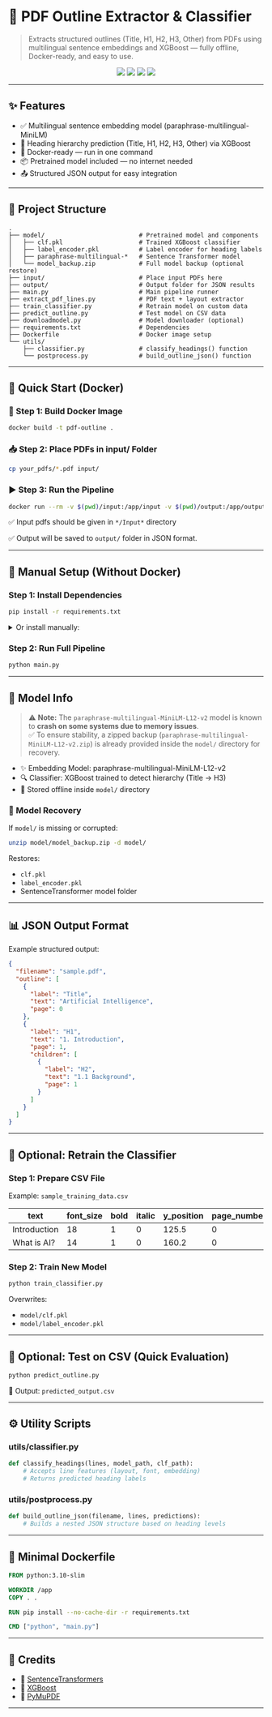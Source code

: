 # 🧠 PDF Outline Extractor & Classifier

> Extracts structured outlines (Title, H1, H2, H3, Other) from PDFs using multilingual sentence embeddings and XGBoost — fully offline, Docker-ready, and easy to use.

<p align="center">
  <img src="https://img.shields.io/badge/Offline--Ready-✅-brightgreen" />
  <img src="https://img.shields.io/badge/Docker-Supported-blue" />
  <img src="https://img.shields.io/badge/Pretrained%20Model-Included-success" />
  <img src="https://img.shields.io/badge/Python-3.10+-blue" />
</p>

---

## ✨ Features

- ✅ Multilingual sentence embedding model (paraphrase-multilingual-MiniLM)
- 🔢 Heading hierarchy prediction (Title, H1, H2, H3, Other) via XGBoost
- 🐳 Docker-ready — run in one command
- 📦 Pretrained model included — no internet needed
- 📤 Structured JSON output for easy integration

---

## 📂 Project Structure

```
.
├── model/                          # Pretrained model and components
│   ├── clf.pkl                     # Trained XGBoost classifier
│   ├── label_encoder.pkl           # Label encoder for heading labels
│   ├── paraphrase-multilingual-*   # Sentence Transformer model
│   └── model_backup.zip            # Full model backup (optional restore)
├── input/                          # Place input PDFs here
├── output/                         # Output folder for JSON results
├── main.py                         # Main pipeline runner
├── extract_pdf_lines.py            # PDF text + layout extractor
├── train_classifier.py             # Retrain model on custom data
├── predict_outline.py              # Test model on CSV data
├── downloadmodel.py                # Model downloader (optional)
├── requirements.txt                # Dependencies
├── Dockerfile                      # Docker image setup
└── utils/
    ├── classifier.py               # classify_headings() function
    └── postprocess.py              # build_outline_json() function
```

---

## 🚀 Quick Start (Docker)

### 🧱 Step 1: Build Docker Image
```bash
docker build -t pdf-outline .
```

### 📥 Step 2: Place PDFs in input/ Folder
```bash
cp your_pdfs/*.pdf input/
```

### ▶ Step 3: Run the Pipeline
```bash
docker run --rm -v $(pwd)/input:/app/input -v $(pwd)/output:/app/output pdf-outline
```

✅ Input pdfs should be given in `*/Input*` directory

✅ Output will be saved to `output/` folder in JSON format.

---

## 🔧 Manual Setup (Without Docker)

### Step 1: Install Dependencies
```bash
pip install -r requirements.txt
```

<details>
<summary>Or install manually:</summary>

```bash
pip install pandas numpy joblib sentence-transformers xgboost PyMuPDF
```

</details>

### Step 2: Run Full Pipeline
```bash
python main.py
```

---

## 🧠 Model Info

> ⚠️ **Note:** The `paraphrase-multilingual-MiniLM-L12-v2` model is known to **crash on some systems due to memory issues**.  
> ✅ To ensure stability, a zipped backup (`paraphrase-multilingual-MiniLM-L12-v2.zip`) is already provided inside the `model/` directory for recovery.

- ✨ Embedding Model: paraphrase-multilingual-MiniLM-L12-v2  
- 🔍 Classifier: XGBoost trained to detect hierarchy (Title → H3)  
- 📁 Stored offline inside `model/` directory

### 💾 Model Recovery
If `model/` is missing or corrupted:
```bash
unzip model/model_backup.zip -d model/
```

Restores:
- `clf.pkl`
- `label_encoder.pkl`
- SentenceTransformer model folder

---

## 📊 JSON Output Format

Example structured output:
```json
{
  "filename": "sample.pdf",
  "outline": [
    {
      "label": "Title",
      "text": "Artificial Intelligence",
      "page": 0
    },
    {
      "label": "H1",
      "text": "1. Introduction",
      "page": 1,
      "children": [
        {
          "label": "H2",
          "text": "1.1 Background",
          "page": 1
        }
      ]
    }
  ]
}
```

---

## 🧪 Optional: Retrain the Classifier

### Step 1: Prepare CSV File
Example: `sample_training_data.csv`

| text         | font_size | bold | italic | y_position | page_number | label |
|--------------|-----------|------|--------|------------|-------------|-------|
| Introduction | 18        | 1    | 0      | 125.5      | 0           | H1    |
| What is AI?  | 14        | 1    | 0      | 160.2      | 0           | H2    |

### Step 2: Train New Model
```bash
python train_classifier.py
```

Overwrites:
- `model/clf.pkl`
- `model/label_encoder.pkl`

---

## 🧪 Optional: Test on CSV (Quick Evaluation)

```bash
python predict_outline.py
```

📄 Output: `predicted_output.csv`

---

## ⚙ Utility Scripts

### utils/classifier.py
```python
def classify_headings(lines, model_path, clf_path):
    # Accepts line features (layout, font, embedding)
    # Returns predicted heading labels
```

### utils/postprocess.py
```python
def build_outline_json(filename, lines, predictions):
    # Builds a nested JSON structure based on heading levels
```

---

## 🐳 Minimal Dockerfile

```Dockerfile
FROM python:3.10-slim

WORKDIR /app
COPY . .

RUN pip install --no-cache-dir -r requirements.txt

CMD ["python", "main.py"]
```

---

## 🙌 Credits

- 🧠 [SentenceTransformers](https://www.sbert.net/)
- 🌲 [XGBoost](https://xgboost.ai/)
- 📄 [PyMuPDF](https://pymupdf.readthedocs.io/)

---
